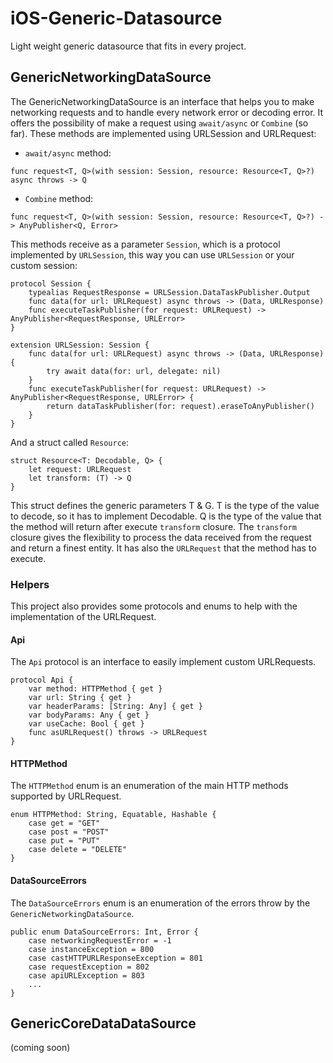 # iOS-Generic-Datasource
Light weight generic datasource that fits in every project. 

## GenericNetworkingDataSource
The GenericNetworkingDataSource is an interface that helps you to make networking requests and to handle every network error or decoding error. 
It offers the possibility of make a request using `await/async` or `Combine` (so far). These methods are implemented using URLSession and URLRequest:
  - `await/async` method:
  ```
  func request<T, Q>(with session: Session, resource: Resource<T, Q>?) async throws -> Q
  ```
  - `Combine` method:
  ```
  func request<T, Q>(with session: Session, resource: Resource<T, Q>?) -> AnyPublisher<Q, Error>
  ```
  
This methods receive as a parameter `Session`, which is a protocol implemented by `URLSession`, this way you can use `URLSession` or your custom session:
```
protocol Session {
    typealias RequestResponse = URLSession.DataTaskPublisher.Output
    func data(for url: URLRequest) async throws -> (Data, URLResponse)
    func executeTaskPublisher(for request: URLRequest) -> AnyPublisher<RequestResponse, URLError>
}

extension URLSession: Session {
    func data(for url: URLRequest) async throws -> (Data, URLResponse) {
        try await data(for: url, delegate: nil)
    }
    func executeTaskPublisher(for request: URLRequest) -> AnyPublisher<RequestResponse, URLError> {
        return dataTaskPublisher(for: request).eraseToAnyPublisher()
    }
}
```

And a struct called `Resource`:
```
struct Resource<T: Decodable, Q> {
    let request: URLRequest
    let transform: (T) -> Q
}
```
This struct defines the generic parameters T & G. 
T is the type of the value to decode, so it has to implement Decodable. 
Q is the type of the value that the method will return after execute `transform` closure. 
The `transform` closure gives the flexibility to process the data received from the request and return a finest entity.
It has also the `URLRequest` that the method has to execute.


### Helpers
This project also provides some protocols and enums to help with the implementation of the URLRequest.

#### Api
The `Api` protocol is an interface to easily implement custom URLRequests.
```
protocol Api {
    var method: HTTPMethod { get }
    var url: String { get }
    var headerParams: [String: Any] { get }
    var bodyParams: Any { get }
    var useCache: Bool { get }
    func asURLRequest() throws -> URLRequest
}
```
#### HTTPMethod
The `HTTPMethod` enum is an enumeration of the main HTTP methods supported by URLRequest.
```
enum HTTPMethod: String, Equatable, Hashable {
    case get = "GET"
    case post = "POST"
    case put = "PUT"
    case delete = "DELETE"
}
```
#### DataSourceErrors
The `DataSourceErrors` enum is an enumeration of the errors throw by the `GenericNetworkingDataSource`.
```
public enum DataSourceErrors: Int, Error {
    case networkingRequestError = -1
    case instanceException = 800
    case castHTTPURLResponseException = 801
    case requestException = 802
    case apiURLException = 803
    ...
}
```

## GenericCoreDataDataSource
(coming soon)
